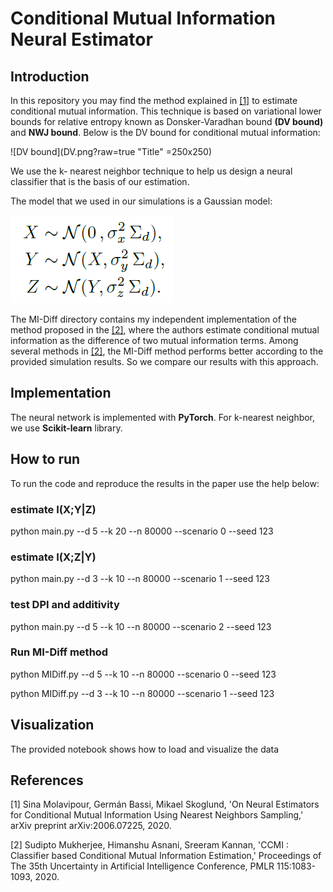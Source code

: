 # Conditional Mutual Information Neural Estimator

## Introduction
In this repository you may find the method explained in [[1]](https://arxiv.org/abs/2006.07225) to estimate conditional mutual information.
This technique is based on variational lower bounds for relative entropy known as Donsker-Varadhan bound **(DV bound)** and **NWJ bound**. Below is the DV bound for conditional mutual information: 

![DV bound](DV.png?raw=true "Title" =250x250)

We use the k- nearest neighbor technique to help us design a neural classifier that is the basis of our estimation.

The model that we used in our simulations is a Gaussian model:

![The model](model.png?raw=true "Title")


The MI-Diff directory contains my independent implementation of the method proposed in the [[2]](http://proceedings.mlr.press/v115/mukherjee20a.html), where the authors estimate conditional mutual information as the difference of two mutual information terms. Among several methods in [[2]](http://proceedings.mlr.press/v115/mukherjee20a.html), the MI-Diff method performs better according to the provided simulation results. So we compare our results with this approach.


## Implementation
The neural network is implemented with **PyTorch**. For k-nearest neighbor, we use **Scikit-learn** library. 

## How to run
To run the code and reproduce the results in the paper use the help below:

### estimate I(X;Y|Z)
python main.py --d 5 --k 20 --n 80000 --scenario 0 --seed 123

### estimate I(X;Z|Y)
python main.py --d 3 --k 10 --n 80000 --scenario 1 --seed 123

### test DPI and additivity
python main.py --d 5 --k 10 --n 80000 --scenario 2 --seed 123

### Run MI-Diff method
python MIDiff.py --d 5 --k 10 --n 80000 --scenario 0 --seed 123

python MIDiff.py --d 3 --k 10 --n 80000 --scenario 1 --seed 123

## Visualization
The provided notebook shows how to load and visualize the data

## References
[1] Sina Molavipour, Germán Bassi, Mikael Skoglund, 'On Neural Estimators for Conditional Mutual Information Using Nearest Neighbors Sampling,' arXiv preprint arXiv:2006.07225, 2020.

[2] Sudipto Mukherjee, Himanshu Asnani, Sreeram Kannan, 'CCMI : Classifier based Conditional Mutual Information Estimation,' Proceedings of The 35th Uncertainty in Artificial Intelligence Conference, PMLR 115:1083-1093, 2020.

